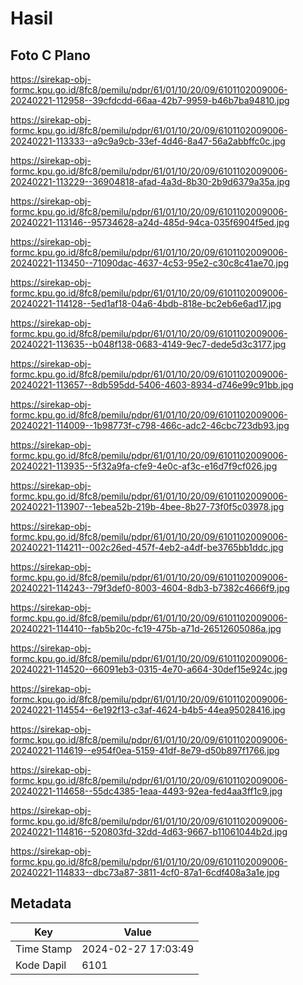 # Hasil

## Foto C Plano

https://sirekap-obj-formc.kpu.go.id/8fc8/pemilu/pdpr/61/01/10/20/09/6101102009006-20240221-112958--39cfdcdd-66aa-42b7-9959-b46b7ba94810.jpg

https://sirekap-obj-formc.kpu.go.id/8fc8/pemilu/pdpr/61/01/10/20/09/6101102009006-20240221-113333--a9c9a9cb-33ef-4d46-8a47-56a2abbffc0c.jpg

https://sirekap-obj-formc.kpu.go.id/8fc8/pemilu/pdpr/61/01/10/20/09/6101102009006-20240221-113229--36904818-afad-4a3d-8b30-2b9d6379a35a.jpg

https://sirekap-obj-formc.kpu.go.id/8fc8/pemilu/pdpr/61/01/10/20/09/6101102009006-20240221-113146--95734628-a24d-485d-94ca-035f6904f5ed.jpg

https://sirekap-obj-formc.kpu.go.id/8fc8/pemilu/pdpr/61/01/10/20/09/6101102009006-20240221-113450--71090dac-4637-4c53-95e2-c30c8c41ae70.jpg

https://sirekap-obj-formc.kpu.go.id/8fc8/pemilu/pdpr/61/01/10/20/09/6101102009006-20240221-114128--5ed1af18-04a6-4bdb-818e-bc2eb6e6ad17.jpg

https://sirekap-obj-formc.kpu.go.id/8fc8/pemilu/pdpr/61/01/10/20/09/6101102009006-20240221-113635--b048f138-0683-4149-9ec7-dede5d3c3177.jpg

https://sirekap-obj-formc.kpu.go.id/8fc8/pemilu/pdpr/61/01/10/20/09/6101102009006-20240221-113657--8db595dd-5406-4603-8934-d746e99c91bb.jpg

https://sirekap-obj-formc.kpu.go.id/8fc8/pemilu/pdpr/61/01/10/20/09/6101102009006-20240221-114009--1b98773f-c798-466c-adc2-46cbc723db93.jpg

https://sirekap-obj-formc.kpu.go.id/8fc8/pemilu/pdpr/61/01/10/20/09/6101102009006-20240221-113935--5f32a9fa-cfe9-4e0c-af3c-e16d7f9cf026.jpg

https://sirekap-obj-formc.kpu.go.id/8fc8/pemilu/pdpr/61/01/10/20/09/6101102009006-20240221-113907--1ebea52b-219b-4bee-8b27-73f0f5c03978.jpg

https://sirekap-obj-formc.kpu.go.id/8fc8/pemilu/pdpr/61/01/10/20/09/6101102009006-20240221-114211--002c26ed-457f-4eb2-a4df-be3765bb1ddc.jpg

https://sirekap-obj-formc.kpu.go.id/8fc8/pemilu/pdpr/61/01/10/20/09/6101102009006-20240221-114243--79f3def0-8003-4604-8db3-b7382c4666f9.jpg

https://sirekap-obj-formc.kpu.go.id/8fc8/pemilu/pdpr/61/01/10/20/09/6101102009006-20240221-114410--fab5b20c-fc19-475b-a71d-26512605086a.jpg

https://sirekap-obj-formc.kpu.go.id/8fc8/pemilu/pdpr/61/01/10/20/09/6101102009006-20240221-114520--66091eb3-0315-4e70-a664-30def15e924c.jpg

https://sirekap-obj-formc.kpu.go.id/8fc8/pemilu/pdpr/61/01/10/20/09/6101102009006-20240221-114554--6e192f13-c3af-4624-b4b5-44ea95028416.jpg

https://sirekap-obj-formc.kpu.go.id/8fc8/pemilu/pdpr/61/01/10/20/09/6101102009006-20240221-114619--e954f0ea-5159-41df-8e79-d50b897f1766.jpg

https://sirekap-obj-formc.kpu.go.id/8fc8/pemilu/pdpr/61/01/10/20/09/6101102009006-20240221-114658--55dc4385-1eaa-4493-92ea-fed4aa3ff1c9.jpg

https://sirekap-obj-formc.kpu.go.id/8fc8/pemilu/pdpr/61/01/10/20/09/6101102009006-20240221-114816--520803fd-32dd-4d63-9667-b11061044b2d.jpg

https://sirekap-obj-formc.kpu.go.id/8fc8/pemilu/pdpr/61/01/10/20/09/6101102009006-20240221-114833--dbc73a87-3811-4cf0-87a1-6cdf408a3a1e.jpg


## Metadata

| Key        | Value               |
| ---------- | ------------------- |
| Time Stamp | 2024-02-27 17:03:49 |
| Kode Dapil | 6101                |



